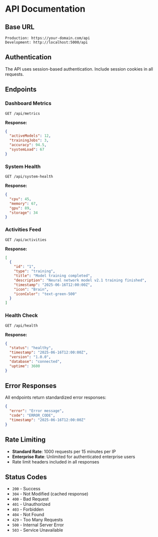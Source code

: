 # API Documentation

## Base URL
```
Production: https://your-domain.com/api
Development: http://localhost:5000/api
```

## Authentication
The API uses session-based authentication. Include session cookies in all requests.

## Endpoints

### Dashboard Metrics
```http
GET /api/metrics
```

**Response:**
```json
{
  "activeModels": 12,
  "trainingJobs": 3,
  "accuracy": 94.5,
  "systemLoad": 67
}
```

### System Health
```http
GET /api/system-health
```

**Response:**
```json
{
  "cpu": 45,
  "memory": 67,
  "gpu": 89,
  "storage": 34
}
```

### Activities Feed
```http
GET /api/activities
```

**Response:**
```json
[
  {
    "id": "1",
    "type": "training",
    "title": "Model training completed",
    "description": "Neural network model v2.1 training finished",
    "timestamp": "2025-06-16T12:00:00Z",
    "icon": "Brain",
    "iconColor": "text-green-500"
  }
]
```

### Health Check
```http
GET /api/health
```

**Response:**
```json
{
  "status": "healthy",
  "timestamp": "2025-06-16T12:00:00Z",
  "version": "1.0.0",
  "database": "connected",
  "uptime": 3600
}
```

## Error Responses

All endpoints return standardized error responses:

```json
{
  "error": "Error message",
  "code": "ERROR_CODE",
  "timestamp": "2025-06-16T12:00:00Z"
}
```

## Rate Limiting

- **Standard Rate**: 1000 requests per 15 minutes per IP
- **Enterprise Rate**: Unlimited for authenticated enterprise users
- Rate limit headers included in all responses

## Status Codes

- `200` - Success
- `304` - Not Modified (cached response)
- `400` - Bad Request
- `401` - Unauthorized
- `403` - Forbidden
- `404` - Not Found
- `429` - Too Many Requests
- `500` - Internal Server Error
- `503` - Service Unavailable